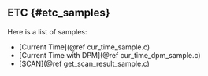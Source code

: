 ETC {#etc_samples}
----------------------

Here is a list of samples:

- [Current Time](@ref cur_time_sample.c)
- [Current Time with DPM](@ref cur_time_dpm_sample.c)
- [SCAN](@ref get_scan_result_sample.c)
